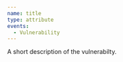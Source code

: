 ```yaml
---
name: title
type: attribute
events:
  - Vulnerability
---
```


A short description of the vulnerabilty.
